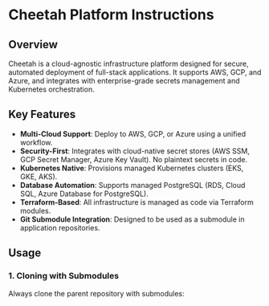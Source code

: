 # Cheetah Platform Instructions

## Overview

Cheetah is a cloud-agnostic infrastructure platform designed for secure, automated deployment of full-stack applications. It supports AWS, GCP, and Azure, and integrates with enterprise-grade secrets management and Kubernetes orchestration.

## Key Features

- **Multi-Cloud Support**: Deploy to AWS, GCP, or Azure using a unified workflow.
- **Security-First**: Integrates with cloud-native secret stores (AWS SSM, GCP Secret Manager, Azure Key Vault). No plaintext secrets in code.
- **Kubernetes Native**: Provisions managed Kubernetes clusters (EKS, GKE, AKS).
- **Database Automation**: Supports managed PostgreSQL (RDS, Cloud SQL, Azure Database for PostgreSQL).
- **Terraform-Based**: All infrastructure is managed as code via Terraform modules.
- **Git Submodule Integration**: Designed to be used as a submodule in application repositories.

## Usage

### 1. Cloning with Submodules

Always clone the parent repository with submodules:
